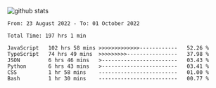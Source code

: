 
![github stats](https://github-readme-stats.vercel.app/api?username=realmahd1&show_icons=true&theme=codeSTACKr&hide_rank=true&count_private=true)

<!--START_SECTION:waka-->

```text
From: 23 August 2022 - To: 01 October 2022

Total Time: 197 hrs 1 min

JavaScript   102 hrs 58 mins >>>>>>>>>>>>>------------   52.26 %
TypeScript   74 hrs 49 mins  >>>>>>>>>----------------   37.98 %
JSON         6 hrs 46 mins   >------------------------   03.43 %
Python       6 hrs 43 mins   >------------------------   03.41 %
CSS          1 hr 58 mins    -------------------------   01.00 %
Bash         1 hr 30 mins    -------------------------   00.77 %
```

<!--END_SECTION:waka-->
